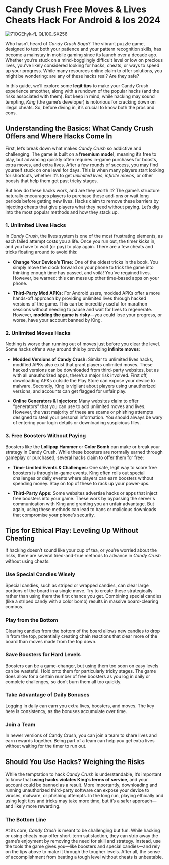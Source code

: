# Candy Crush Free Moves & Lives Cheats Hack For Android & Ios 2024

![71OGEhyk-fL QL100_SX256](https://github.com/user-attachments/assets/90b5836b-a84b-47db-8637-6f1fcdb9d237)


Who hasn’t heard of *Candy Crush Saga*? The vibrant puzzle game, designed to test both your patience and your pattern recognition skills, has become a mainstay in mobile gaming since its launch over a decade ago. Whether you’re stuck on a mind-bogglingly difficult level or low on precious lives, you’ve likely considered looking for hacks, cheats, or ways to speed up your progress. While many resources online claim to offer solutions, you might be wondering: are any of these hacks real? Are they safe? 

In this guide, we’ll explore some **legit tips** to make your Candy Crush experience smoother, along with a rundown of the popular hacks (and the risks associated with them). But keep in mind, while hacking may sound tempting, *King* (the game’s developer) is notorious for cracking down on illegal cheats. So, before diving in, it’s crucial to know both the pros and cons.

## **Understanding the Basics: What Candy Crush Offers and Where Hacks Come In**

First, let’s break down what makes *Candy Crush* so addictive and challenging. The game is built on a **freemium model**, meaning it’s free to play, but advancing quickly often requires in-game purchases for boosts, extra moves, and extra lives. After a few rounds of success, you may find yourself stuck on one level for days. This is when many players start looking for shortcuts, whether it’s to get *unlimited lives*, *infinite moves*, or other boosts that help them get past tricky stages.

But how do these hacks work, and are they worth it? The game’s structure naturally encourages players to purchase these add-ons or wait long periods before getting new lives. Hacks claim to remove these barriers by injecting cheats that give players what they need without paying. Let’s dig into the most popular methods and how they stack up.

### **1. Unlimited Lives Hacks**
In *Candy Crush*, the lives system is one of the most frustrating elements, as each failed attempt costs you a life. Once you run out, the timer kicks in, and you have to wait (or pay) to play again. There are a few cheats and tricks floating around to avoid this:

- **Change Your Device’s Time:** One of the oldest tricks in the book. You simply move the clock forward on your phone to trick the game into thinking enough time has passed, and voilà! You’ve regained lives. However, be warned: this can mess up other time-based apps on your phone.

- **Third-Party Mod APKs:** For Android users, modded APKs offer a more hands-off approach by providing unlimited lives through hacked versions of the game. This can be incredibly useful for marathon sessions without needing to pause and wait for lives to regenerate. However, **modding the game is risky**—you could lose your progress, or worse, have your account banned by King.

### **2. Unlimited Moves Hacks**
Nothing is worse than running out of moves just before you clear the level. Some hacks offer a way around this by providing **infinite moves**:

- **Modded Versions of Candy Crush:** Similar to unlimited lives hacks, modified APKs also exist that grant players unlimited moves. These hacked versions can be downloaded from third-party websites, but as with all unauthorized apps, there’s a major risk involved. First off, downloading APKs outside the Play Store can expose your device to malware. Secondly, King is vigilant about players using unauthorized versions, and accounts can get flagged for unfair play.

- **Online Generators & Injectors:** Many websites claim to offer “generators” that you can use to add unlimited moves and lives. However, the vast majority of these are scams or phishing attempts designed to steal your personal information. You should always be wary of entering your login details or downloading suspicious files.

### **3. Free Boosters Without Paying**
Boosters like the **Lollipop Hammer** or **Color Bomb** can make or break your strategy in Candy Crush. While these boosters are normally earned through gameplay or purchased, several hacks claim to offer them for free:

- **Time-Limited Events & Challenges:** One safe, legit way to score free boosters is through in-game events. King often rolls out special challenges or daily events where players can earn boosters without spending money. Stay on top of these to rack up your power-ups.

- **Third-Party Apps:** Some websites advertise hacks or apps that inject free boosters into your game. These work by bypassing the server's communication with King and granting you an unfair advantage. But again, using these methods can lead to bans or malicious downloads that compromise your phone’s security.

## **Tips for Ethical Play: Leveling Up Without Cheating**
If hacking doesn’t sound like your cup of tea, or you’re worried about the risks, there are several tried-and-true methods to advance in *Candy Crush* without using cheats:

### **Use Special Candies Wisely**
Special candies, such as striped or wrapped candies, can clear large portions of the board in a single move. Try to create these strategically rather than using them the first chance you get. Combining special candies (like a striped candy with a color bomb) results in massive board-clearing combos.

### **Play from the Bottom**
Clearing candies from the bottom of the board allows new candies to drop in from the top, potentially creating chain reactions that clear more of the board than moves made from the top down.

### **Save Boosters for Hard Levels**
Boosters can be a game-changer, but using them too soon on easy levels can be wasteful. Hold onto them for particularly tricky stages. The game does allow for a certain number of free boosters as you log in daily or complete challenges, so don’t burn them all too quickly.

### **Take Advantage of Daily Bonuses**
Logging in daily can earn you extra lives, boosters, and moves. The key here is consistency, as the bonuses accumulate over time.

### **Join a Team**
In newer versions of Candy Crush, you can join a team to share lives and earn rewards together. Being part of a team can help you get extra lives without waiting for the timer to run out.

## **Should You Use Hacks? Weighing the Risks**
While the temptation to hack *Candy Crush* is understandable, it’s important to know that **using hacks violates King’s terms of service**, and your account could be banned as a result. More importantly, downloading and running unauthorized third-party software can expose your device to viruses, malware, or phishing attempts. In the long run, playing ethically and using legit tips and tricks may take more time, but it’s a safer approach—and likely more rewarding.

### **The Bottom Line**
At its core, *Candy Crush* is meant to be challenging but fun. While hacking or using cheats may offer short-term satisfaction, they can strip away the game’s enjoyment by removing the need for skill and strategy. Instead, use the tools the game gives you—like boosters and special candies—and rely on the tips above to make it through the tougher levels. After all, the sense of accomplishment from beating a tough level without cheats is unbeatable.
